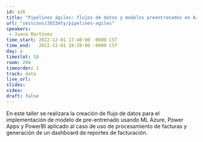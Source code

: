 ```yaml
---
id: a26
title: "Pipelines ágiles: flujos de datos y modelos preentrenados en Azure"
url: "sessions/2022mty/pipelines-agiles"
speakers:
 - Juana Martínez
time_start: 2022-12-01 17:40:00 -0600 CST
time_end:   2022-12-01 18:20:00 -0600 CST
day: a
timeslot: 10
room: 204
timeorder: 1
track: data 
live_url: 
slides: 
video: 
draft: false
---
```


En este taller se realizara la creación de flujo de datos para el implementación de modelo de pre-entrenado usando ML Azure, Power Apps y PowerBI aplicado al caso de uso de procesamiento de facturas y generación de un dashboard de reportes de facturación.